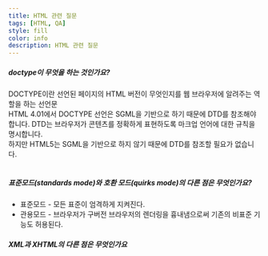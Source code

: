 ```yaml
---
title: HTML 관련 질문
tags: [HTML, QA]
style: fill
color: info
description: HTML 관련 질문
---
```


##### doctype이 무엇을 하는 것인가요?  
DOCTYPE이란 선언된 페이지의 HTML 버전이 무엇인지를 웹 브라우저에 알려주는 역할을 하는 선언문  
HTML 4.01에서 DOCTYPE 선언은 SGML을 기반으로 하기 때문에 DTD를 참조해야 합니다. DTD는 브라우저가 콘텐츠를 정확하게 표현하도록 마크업 언어에 대한 규칙을 명시합니다.  
하지만 HTML5는 SGML을 기반으로 하지 않기 때문에 DTD를 참조할 필요가 없습니다.  
<br>

##### 표준모드(standards mode)와 호환 모드(quirks mode)의 다른 점은 무엇인가요?  
- 표준모드 - 모든 표준이 엄격하게 지켜진다.  
- 관용모드 - 브라우저가 구버전 브라우저의 렌더링을 흉내냄으로써 기존의 비표준 기능도 허용된다.  


##### XML과 XHTML의 다른 점은 무엇인가요  
